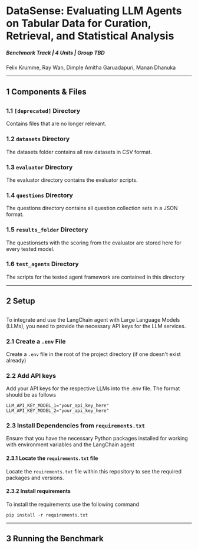 # DataSense: Evaluating LLM Agents on Tabular Data for Curation, Retrieval, and Statistical Analysis

##### Benchmark Track | 4 Units | Group TBD

Felix Krumme, Ray Wan, Dimple Amitha Garuadapuri, Manan Dhanuka

-------------

## 1 Components & Files
##
### 1.1 `[deprecated]` Directory

Contains files that are no longer relevant.

### 1.2 `datasets` Directory

The datasets folder contains all raw datasets in CSV format.

### 1.3 `evaluator` Directory

The evaluator directory contains the evaluator scripts.

### 1.4 `questions` Directory

The questions directory contains all question collection sets in a JSON format.

### 1.5 `results_folder` Directory

The questionsets with the scoring from the evaluator are stored here for every tested model.

### 1.6 `test_agents` Directory

The scripts for the tested agent framework are contained in this directory

---------------

## 2 Setup
##
To integrate and use the LangChain agent with Large Language Models (LLMs), you need to provide the necessary API keys for the LLM services.

### 2.1 Create a `.env` File

Create a `.env` file in the root of the project directory (if one doesn't exist already)

### 2.2 Add API keys 
Add your API keys for the respective LLMs into the .env file. The format should be as follows

    LLM_API_KEY_MODEL_1="your_api_key_here"
    LLM_API_KEY_MODEL_2="your_api_key_here"

### 2.3 Install Dependencies from `requirements.txt`

Ensure that you have the necessary Python packages installed for working with environment variables and the LangChain agent

#### 2.3.1 Locate the `requirements.txt` file 

Locate the `reuirements.txt` file within this repository to see the required packages and versions.

#### 2.3.2 Install requirements

To install the requirements use the following command

    pip install -r requirements.txt

---

## 3 Running the Benchmark

